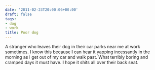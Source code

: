 ```yaml
---
date: '2011-02-23T20:00:06+00:00'
draft: false
tags:
- dog
- work
title: Poor dog
---
```


A stranger who leaves their dog in their car parks near me at work sometimes. I know this because I can hear it yapping incessantly in the morning as I get out of my car and walk past. What terribly boring and cramped days it must have. I hope it shits all over their back seat.

